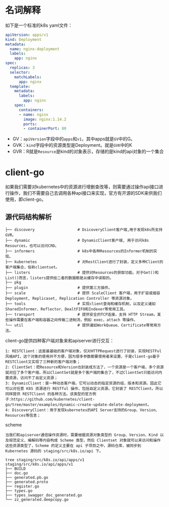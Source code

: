 # 名词解释

如下是一个标准的k8s yaml文件：

```yaml
apiVersion: apps/v1
kind: Deployment
metadata:
  name: nginx-deployment
  labels:
    app: nginx
spec:
  replicas: 3
  selector:
    matchLabels:
      app: nginx
  template:
    metadata:
      labels:
        app: nginx
    spec:
      containers:
      - name: nginx
        image: nginx:1.14.2
        ports:
        - containerPort: 80
```

* GV：`apiVersion`字段中的`apps`和`v1`，其中apps就是`GV`中的G。
* GVK：`kind`字段中的资源类型是Deployment。就是`GVK`中的K
* GVR：R就是`Resource`是kind的对象表示，存储的是kind的api对象的一个集合



# client-go

​	如果我们需要对kubernetes中的资源进行增删查改等，则需要通过操作api接口进行操作，我们不需要自己去调用各种api接口来实现，官方有开源的SDK来供我们使用，即client-go。

## 源代码结构解析

```
├── discovery                   # DsicoveryClient客户端,用于发现k8s所支持GVR。
├── dynamic                     # DynamicClient客户端, 用于访问k8s Resources，也可以访问CRD。
├── informers                   # k8s中各种Resources的Informer机制的实现。
├── kubernetes                  # 对RestClient进行了封装，定义多种Client的客户端集合，俗称clientset。
├── listers                     # 提供对Resources的获取功能。对于Get()和List()而言，listers提供给二者的数据都是从缓存中读取的。
├── pkg
├── plugin                      # 提供第三方插件。
├── scale                       # 提供 ScaleClient 客户端，用于扩容或缩容 Deployment, Replicaset, Replication Controller 等资源对象。
├── tools                       # 实现client查询和缓存机制，以及定义诸如SharedInformer、Reflector、DealtFIFO和Indexer等常用工具。
├── transport                   # 提供安全的TCP连接，支持 HTTP Stream，某些操作需要在客户端和容器之间传输二进制流，例如 exec，attach 等操作。
└── util                        # 提供诸如WorkQueue、Certificate等常用方法。
```



client-go提供四种客户端对象来和apiserver进行交互：

```
1: RESTClient：这是最基础的客户端对象，仅对HTTPRequest进行了封装，实现RESTFul风格API，这个对象的使用并不方便，因为很多参数都要使用者来设置，于是client-go基于RESTClient又实现了三种新的客户端对象；
2: ClientSet：把Resource和Version也封装成方法了，一个资源是一个客户端，多个资源就对应了多个客户端，所以ClientSet就是多个客户端的集合了，不过ClientSet只能访问内置资源，访问不了自定义资源；
3: DynamicClient：是一种动态客户端，它可以动态的指定资源的组，版本和资源。因此它可以对任意 K8S 资源进行 RESTful 操作，包括自定义资源。它封装了 RESTClient。所以同样提供 RESTClient 的各种方法。该类型的官方例子:https://github.com/kubernetes/client-go/tree/master/examples/dynamic-create-update-delete-deployment。
4: DiscoveryClient：用于发现kubernetes的API Server支持的Group、Version、Resources等信息；
```



scheme

```
当我们和apiserver通信操作资源时，需要根据资源对象类型的 Group、Version、Kind 以及规范定义、编解码等内容构成 Scheme 类型，然后 Clientset 对象就可以来访问和操作这些资源类型了，Scheme 的定义主要在 api 子项目之中，源码仓库，被同步到 Kubernetes 源码的 staging/src/k8s.io/api 下。

tree staging/src/k8s.io/api/apps/v1
staging/src/k8s.io/api/apps/v1
├── BUILD
├── doc.go
├── generated.pb.go
├── generated.proto
├── register.go
├── types.go                            
├── types_swagger_doc_generated.go
└── zz_generated.deepcopy.go
```





























